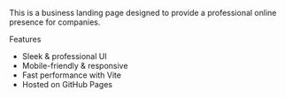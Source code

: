 This is a business landing page designed to provide a professional online presence for companies.


Features
* Sleek & professional UI
* Mobile-friendly & responsive
* Fast performance with Vite
* Hosted on GitHub Pages